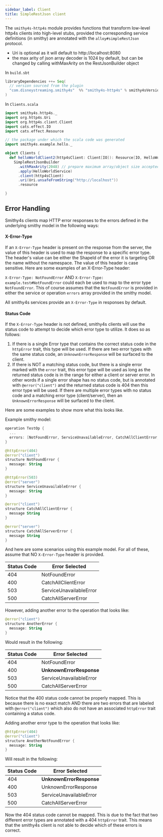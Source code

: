 ```yaml
---
sidebar_label: Client
title: SimpleRestJson client
---
```


The `smithy4s-http4s` module provides functions that transform low-level http4s clients into high-level stubs, provided the corresponding service definitions (in smithy) are annotated with the `alloy#simpleRestJson` protocol.
- Uri is optional as it will default to http://localhost:8080
- the max arity of json array decoder is 1024 by default, but can be changed by calling withMaxArity on the RestJsonBuilder object

In `build.sbt`

```scala
libraryDependencies ++= Seq(
  // version sourced from the plugin
  "com.disneystreaming.smithy4s"  %% "smithy4s-http4s" % smithy4sVersion.value
)
```

In `Clients.scala`

```scala mdoc:compile-only
import smithy4s.http4s._
import org.http4s.Uri
import org.http4s.client.Client
import cats.effect.IO
import cats.effect.Resource

// the package under which the scala code was generated
import smithy4s.example.hello._

object Clients {
  def helloWorldClient2(http4sClient: Client[IO]): Resource[IO, HelloWorldService[IO]] =
    SimpleRestJsonBuilder
      .withMaxArity(2048) // prepare maximum array/object size accepted during json decoding
      .apply(HelloWorldService)
      .client(http4sClient)
      .uri(Uri.unsafeFromString("http://localhost"))
      .resource

}
```

## Error Handling

Smithy4s clients map HTTP error responses to the errors defined in the underlying smithy model in the following ways:

#### X-Error-Type

If an `X-Error-Type` header is present on the response from the server, the value of this header is used to map the response to a specific error type.
The header's value can be either the ShapeId of the error it is targeting OR the name without the namespace. The value of this header is case sensitive.
Here are some examples of an X-Error-Type header:

`X-Error-Type: NotFoundError` AND `X-Error-Type: example.test#NotFoundError` could each be used to map to the error type `NotFoundError`. This of course assumes
that the `NotFoundError` is provided in either the service or operation `errors` array provided in the smithy model.

All smithy4s services provide an `X-Error-Type` in responses by default.

#### Status Code

If the `X-Error-Type` header is not defined, smithy4s clients will use the status code to attempt to decide which error type to utilize. It does so as follows:

1. If there is a single Error type that contains the correct status code in the `httpError` trait, this type will be used. If there are two error types with the same status code, an `UnknownErrorResponse` will be surfaced to the client.
2. If there is NOT a matching status code, but there is a single error marked with the `error` trait, this error type will be used as long as the returned status code is in the range for either a client or server error. In other words if a single error shape has no status code, but is annotated with `@error("client")` and the returned status code is 404 then this error type will be used. If there are multiple error types with no status code and a matching error type (client/server), then an `UnknownErrorResponse` will be surfaced to the client.

Here are some examples to show more what this looks like.

Example smithy model:

```kotlin
operation TestOp {
  ...
  errors: [NotFoundError, ServiceUnavailableError, CatchAllClientError, CatchAllServerError]
}

@httpError(404)
@error("client")
structure NotFoundError {
  message: String
}

@httpError(503)
@error("server")
structure ServiceUnavailableError {
  message: String
}

@error("client")
structure CatchAllClientError {
  message String
}

@error("server")
structure CatchAllServerError {
  message String
}
```

And here are some scenarios using this example model. For all of these, assume that NO `X-Error-Type` header is provided.

| Status Code | Error Selected          |
| ----------- | ----------------------- |
| 404         | NotFoundError           |
| 400         | CatchAllClientError     |
| 503         | ServiceUnavailableError |
| 500         | CatchAllServerError     |

However, adding another error to the operation that looks like:

```kotlin
@error("client")
structure AnotherError {
  message: String
}
```

Would result in the following:

| Status Code | Error Selected           |
| ----------- | ------------------------ |
| 404         | NotFoundError            |
| 400         | **UnknownErrorResponse** |
| 503         | ServiceUnavailableError  |
| 500         | CatchAllServerError      |

Notice that the 400 status code cannot be properly mapped. This is because there is no exact match AND there are two errors that are labeled with `@error("client")` which also do not have an associated `httpError` trait containing a status code.

Adding another error type to the operation that looks like:

```kotlin
@httpError(404)
@error("client")
structure AnotherNotFoundError {
  message: String
}
```

Will result in the following:

| Status Code | Error Selected           |
| ----------- | ------------------------ |
| 404         | **UnknownErrorResponse** |
| 400         | UnknownErrorResponse     |
| 503         | ServiceUnavailableError  |
| 500         | CatchAllServerError      |

Now the 404 status code cannot be mapped. This is due to the fact that two different error types are annotated with a 404 `httpError` trait. This means that the smithy4s
client is not able to decide which of these errors is correct.

